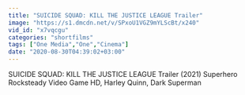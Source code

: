 ```yaml
---
title: "SUICIDE SQUAD: KILL THE JUSTICE LEAGUE Trailer"
image: "https://s1.dmcdn.net/v/SPxoU1VGZ9mYLScBt/x240"
vid_id: "x7vqcgu"
categories: "shortfilms"
tags: ["One Media","One","Cinema"]
date: "2020-08-30T04:39:02+03:00"
---
```

SUICIDE SQUAD: KILL THE JUSTICE LEAGUE Trailer (2021) Superhero Rocksteady Video Game HD, Harley Quinn, Dark Superman  <br>
